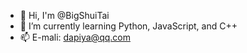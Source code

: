 - 👋 Hi, I'm @BigShuiTai
- 🌱 I’m currently learning Python, JavaScript, and C++
- 📫 E-mali: [dapiya@qq.com](mailto:dapiya@qq.com)
